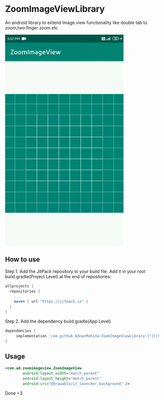 # ZoomImageViewLibrary
An android library to extend Image view functionality like double tab to zoom,two finger zoom etc

![](Screenrecorder.gif)


How to use
---
Step 1. Add the JitPack repository to your build file. Add it in your root build.gradle(Project Level) at the end of repositories:
```gradle
allprojects {
  repositories {
    ...
    maven { url "https://jitpack.io" }
  }
}
```

Step 2. Add the dependency build.gradle(App Level)
```gradle
dependencies {
     implementation 'com.github.AdnanMahida:ZoomImageViewLibrary:[![](https://jitpack.io/v/AdnanMahida/ZoomImageViewLibrary.svg)](https://jitpack.io/#AdnanMahida/ZoomImageViewLibrary)'
}
```

Usage
---
```xml
<com.ad.zoomimageview.ZoomImageView
        android:layout_width="match_parent"
        android:layout_height="match_parent"
        android:src="@drawable/ic_launcher_background" />
```

Done <3
